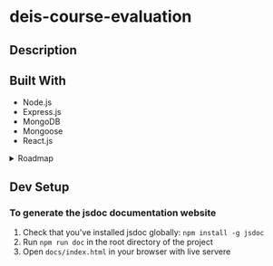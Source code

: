 # deis-course-evaluation

## Description 
## Built With
- Node.js
- Express.js
- MongoDB
- Mongoose
- React.js
<details>
<summary>Roadmap</summary>

- [ ] Implement user auth with oauth2.0 
	- [x] Generate google oauth url 
	- [ ] Handle google oauth callback
	- [ ] Store user model in database
- [ ] Implement Navbar UI  
	- [x] Implement search bar
	- [ ] Hide search bar in main page navbar, transform into advanced search bar 
	- [x] Implement css modules for better styling
	- [x] Imported react-icons packages for navbar icons
</details>

## Dev Setup 
### To generate the jsdoc documentation website
1. Check that you've installed jsdoc globally: `npm install -g jsdoc`
2. Run `npm run doc` in the root directory of the project
3. Open `docs/index.html` in your browser with live servere
